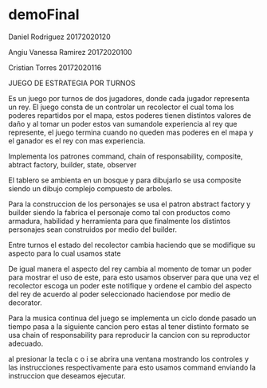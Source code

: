 # demoFinal

Daniel Rodriguez 20172020120

Angiu Vanessa Ramirez 20172020100

Cristian Torres 20172020116

JUEGO DE ESTRATEGIA POR TURNOS

Es un juego por turnos de dos jugadores, donde cada jugador representa un rey. El juego consta de un controlar un recolector el cual toma los poderes repartidos por el mapa, estos poderes tienen distintos valores de daño y al tomar un poder estos van sumandole experiencia al rey que represente, el juego termina cuando no queden mas poderes en el mapa y el ganador es el rey con mas experiencia.

Implementa los patrones command, chain of responsability, composite, abtract factory, builder, state, observer

El tablero se ambienta en un bosque y para dibujarlo se usa composite siendo un dibujo complejo compuesto de arboles.

Para la construccion de los personajes se usa el patron abstract factory y builder siendo la fabrica el personaje como tal con productos como armadura, habilidad y herramienta para que finalmente los distintos personajes sean construidos por medio del builder.

Entre turnos el estado del recolector cambia haciendo que se modifique su aspecto para lo cual usamos state

De igual manera el aspecto del rey cambia al momento de tomar un poder para mostrar el uso de este, para esto usamos observer para que una vez el recolector escoga un poder este notifique y ordene el cambio del aspecto del rey de acuerdo al poder seleccionado haciendose por medio de decorator.

Para la musica continua del juego se implementa un ciclo donde pasado un tiempo pasa a la siguiente cancion pero estas al tener distinto formato se usa chain of responsability para reproducir la cancion con su reproductor adecuado.

al presionar la tecla c o i se abrira una ventana mostrando los controles y las instrucciones respectivamente para esto usamos command enviando la instruccion que deseamos ejecutar.
